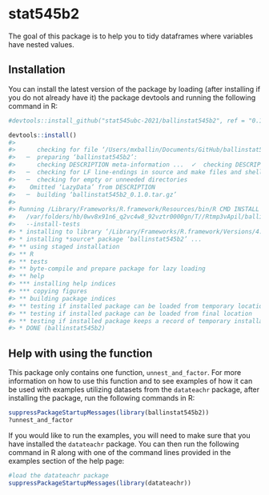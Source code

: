 
<!-- README.md is generated from README.Rmd. Please edit that file -->

# stat545b2

<!-- badges: start -->
<!-- badges: end -->

The goal of this package is to help you to tidy dataframes where
variables have nested values.

## Installation

You can install the latest version of the package by loading (after
installing if you do not already have it) the package devtools and
running the following command in R:

``` r
#devtools::install_github("stat545ubc-2021/ballinstat545b2", ref = "0.1.0")
```

``` r
devtools::install()
#> 
#>      checking for file ‘/Users/mxballin/Documents/GitHub/ballinstat545b2/DESCRIPTION’ ...  ✓  checking for file ‘/Users/mxballin/Documents/GitHub/ballinstat545b2/DESCRIPTION’
#>   ─  preparing ‘ballinstat545b2’:
#>      checking DESCRIPTION meta-information ...  ✓  checking DESCRIPTION meta-information
#>   ─  checking for LF line-endings in source and make files and shell scripts
#>   ─  checking for empty or unneeded directories
#>    Omitted ‘LazyData’ from DESCRIPTION
#>   ─  building ‘ballinstat545b2_0.1.0.tar.gz’
#>      
#> Running /Library/Frameworks/R.framework/Resources/bin/R CMD INSTALL \
#>   /var/folders/hb/0wv8x91n6_q2vc4w8_92vztr0000gn/T//Rtmp3vApil/ballinstat545b2_0.1.0.tar.gz \
#>   --install-tests 
#> * installing to library ‘/Library/Frameworks/R.framework/Versions/4.1/Resources/library’
#> * installing *source* package ‘ballinstat545b2’ ...
#> ** using staged installation
#> ** R
#> ** tests
#> ** byte-compile and prepare package for lazy loading
#> ** help
#> *** installing help indices
#> *** copying figures
#> ** building package indices
#> ** testing if installed package can be loaded from temporary location
#> ** testing if installed package can be loaded from final location
#> ** testing if installed package keeps a record of temporary installation path
#> * DONE (ballinstat545b2)
```

## Help with using the function

This package only contains one function, `unnest_and_factor`. For more
information on how to use this function and to see examples of how it
can be used with examples utilizing datasets from the `datateachr`
package, after installing the package, run the following commands in R:

``` r
suppressPackageStartupMessages(library(ballinstat545b2))
?unnest_and_factor
```

If you would like to run the examples, you will need to make sure that
you have installed the `datateachr` package. You can then run the
following command in R along with one of the command lines provided in
the examples section of the help page:

``` r
#load the datateachr package
suppressPackageStartupMessages(library(datateachr))
```
